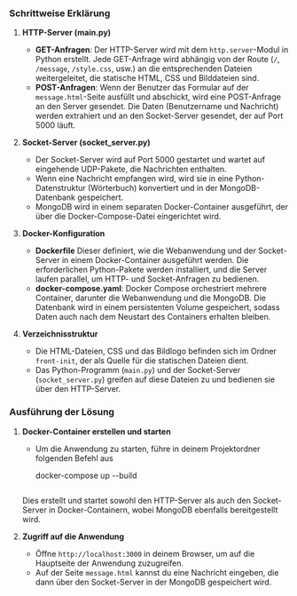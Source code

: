 ### Schrittweise Erklärung

1. **HTTP-Server (main.py)**
   - **GET-Anfragen**: Der HTTP-Server wird mit dem `http.server`-Modul in Python erstellt. Jede GET-Anfrage wird abhängig von der Route (`/`, `/message`, `/style.css`, usw.) an die entsprechenden Dateien weitergeleitet, die statische HTML, CSS und Bilddateien sind.
   - **POST-Anfragen**: Wenn der Benutzer das Formular auf der `message.html`-Seite ausfüllt und abschickt, wird eine POST-Anfrage an den Server gesendet. Die Daten (Benutzername und Nachricht) werden extrahiert und an den Socket-Server gesendet, der auf Port 5000 läuft.

2. **Socket-Server (socket_server.py)**
   - Der Socket-Server wird auf Port 5000 gestartet und wartet auf eingehende UDP-Pakete, die Nachrichten enthalten.
   - Wenn eine Nachricht empfangen wird, wird sie in eine Python-Datenstruktur (Wörterbuch) konvertiert und in der MongoDB-Datenbank gespeichert.
   - MongoDB wird in einem separaten Docker-Container ausgeführt, der über die Docker-Compose-Datei eingerichtet wird.

3. **Docker-Konfiguration**
   - **Dockerfile** Dieser definiert, wie die Webanwendung und der Socket-Server in einem Docker-Container ausgeführt werden. Die erforderlichen Python-Pakete werden installiert, und die Server laufen parallel, um HTTP- und Socket-Anfragen zu bedienen.
   - **docker-compose.yaml**: Docker Compose orchestriert mehrere Container, darunter die Webanwendung und die MongoDB. Die Datenbank wird in einem persistenten Volume gespeichert, sodass Daten auch nach dem Neustart des Containers erhalten bleiben.

4. **Verzeichnisstruktur**
   - Die HTML-Dateien, CSS und das Bildlogo befinden sich im Ordner `front-init`, der als Quelle für die statischen Dateien dient.
   - Das Python-Programm (`main.py`) und der Socket-Server (`socket_server.py`) greifen auf diese Dateien zu und bedienen sie über den HTTP-Server.

### Ausführung der Lösung

1. **Docker-Container erstellen und starten**
   - Um die Anwendung zu starten, führe in deinem Projektordner folgenden Befehl aus
     
     docker-compose up --build
     ```
    Dies erstellt und startet sowohl den HTTP-Server als auch den Socket-Server in Docker-Containern, wobei MongoDB ebenfalls bereitgestellt wird.

2. **Zugriff auf die Anwendung**
   - Öffne `http://localhost:3000` in deinem Browser, um auf die Hauptseite der Anwendung zuzugreifen.
   - Auf der Seite `message.html` kannst du eine Nachricht eingeben, die dann über den Socket-Server in der MongoDB gespeichert wird.

